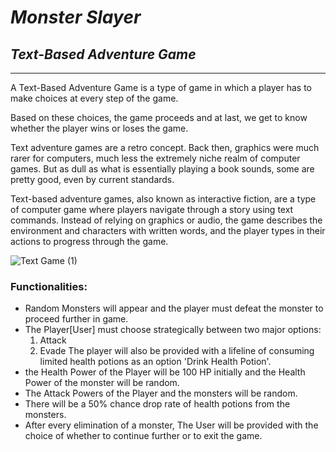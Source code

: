 # _Monster Slayer_ 

## *Text-Based Adventure Game*
--------------------------------
A Text-Based Adventure Game is a type of game in which a player has to make choices at every step of the game.

Based on these choices, the game proceeds and at last, we get to know whether the player wins or loses the game.

Text adventure games are a retro concept. Back then, graphics were much rarer for computers, much less the extremely niche realm of computer games. But as dull as what is essentially playing a book sounds, some are pretty good, even by current standards.

Text-based adventure games, also known as interactive fiction, are a type of computer game where players navigate through a story using text commands. Instead of relying on graphics or audio, the game describes the environment and characters with written words, and the player types in their actions to progress through the game. 

![Text Game (1)](https://github.com/AyushGupta16/Text-Based_Adventure_Game/assets/97776010/23d7d3b0-f000-4801-81b6-14b227b577c5)

### Functionalities:

* Random Monsters will appear and the player must defeat the monster to proceed further in game.
* The Player[User] must choose strategically between two major options:
    1. Attack
    2. Evade 
The player will also be provided with a lifeline of consuming limited health potions as an option 'Drink Health Potion'.
* the Health Power of the Player will be 100 HP initially and the Health Power of the monster will be random. 
* The Attack Powers of the Player and the monsters will be random.
* There will be a 50% chance drop rate of health potions from the monsters.
* After every elimination of a monster, The User will be provided with the choice of whether to continue further or to exit the game.
